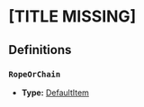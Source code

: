 # [TITLE MISSING]

## Definitions

### <a name="RopeOrChain"></a> `RopeOrChain`

- **Type:** <a href="./_Item.md#DefaultItem">DefaultItem</a>
